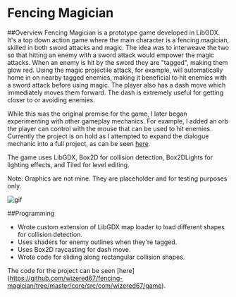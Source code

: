 # Fencing Magician
##Overview
Fencing Magician is a prototype game developed in LibGDX. It's a top down action game where the main character is a fencing magician, skilled in both sword attacks and magic. The idea was to interweave the two so that hitting an enemy with a sword attack would empower the magic attacks. When an enemy is hit by the sword they are "tagged", making them glow red. Using the magic projectile attack, for example, will automatically home in on nearby tagged enemies, making it beneficial to hit enemies with a sword attack before using magic. The player also has a dash move which immediately moves them forward. The dash is extremely useful for getting closer to or avoiding enemies. 

While this was the original premise for the game, I later began experimenting with other gameplay mechanics. For example, I added an orb the player can control with the mouse that can be used to hit enemies. Currently the project is on hold as I attempted to expand the dialogue mechanic into a full project, as can be seen [here](https://github.com/wizered67/ProjectVisualNovel). 

The game uses LibGDX, Box2D for collision detection, Box2DLights for lighting effects, and Tiled for level editing.

Note: Graphics are not mine. They are placeholder and for testing purposes only.

![gif](https://dl.dropboxusercontent.com/u/25507891/project%20control2.gif)

##Programming
* Wrote custom extension of LibGDX map loader to load different shapes for collision detection.
* Uses shaders for enemy outlines when they're tagged.
* Uses Box2D raycasting for dash move.
* Wrote code for sliding along rectangular collision shapes.

The code for the project can be seen [here] (https://github.com/wizered67/fencing-magician/tree/master/core/src/com/wizered67/game).
